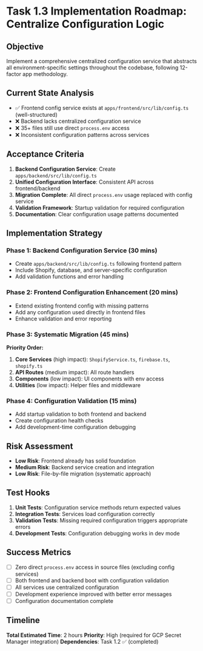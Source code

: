 # Task 1.3 Implementation Roadmap: Centralize Configuration Logic

## Objective
Implement a comprehensive centralized configuration service that abstracts all environment-specific settings throughout the codebase, following 12-factor app methodology.

## Current State Analysis
- ✅ Frontend config service exists at `apps/frontend/src/lib/config.ts` (well-structured)
- ❌ Backend lacks centralized configuration service
- ❌ 35+ files still use direct `process.env` access
- ❌ Inconsistent configuration patterns across services

## Acceptance Criteria
1. **Backend Configuration Service**: Create `apps/backend/src/lib/config.ts` 
2. **Unified Configuration Interface**: Consistent API across frontend/backend
3. **Migration Complete**: All direct `process.env` usage replaced with config service
4. **Validation Framework**: Startup validation for required configuration
5. **Documentation**: Clear configuration usage patterns documented

## Implementation Strategy

### Phase 1: Backend Configuration Service (30 mins)
- Create `apps/backend/src/lib/config.ts` following frontend pattern
- Include Shopify, database, and server-specific configuration
- Add validation functions and error handling

### Phase 2: Frontend Configuration Enhancement (20 mins)
- Extend existing frontend config with missing patterns
- Add any configuration used directly in frontend files
- Enhance validation and error reporting

### Phase 3: Systematic Migration (45 mins)
**Priority Order:**
1. **Core Services** (high impact): `ShopifyService.ts`, `firebase.ts`, `shopify.ts`
2. **API Routes** (medium impact): All route handlers 
3. **Components** (low impact): UI components with env access
4. **Utilities** (low impact): Helper files and middleware

### Phase 4: Configuration Validation (15 mins)
- Add startup validation to both frontend and backend
- Create configuration health checks
- Add development-time configuration debugging

## Risk Assessment
- **Low Risk**: Frontend already has solid foundation
- **Medium Risk**: Backend service creation and integration
- **Low Risk**: File-by-file migration (systematic approach)

## Test Hooks
1. **Unit Tests**: Configuration service methods return expected values
2. **Integration Tests**: Services load configuration correctly
3. **Validation Tests**: Missing required configuration triggers appropriate errors
4. **Development Tests**: Configuration debugging works in dev mode

## Success Metrics
- [ ] Zero direct `process.env` access in source files (excluding config services)
- [ ] Both frontend and backend boot with configuration validation
- [ ] All services use centralized configuration
- [ ] Development experience improved with better error messages
- [ ] Configuration documentation complete

## Timeline
**Total Estimated Time**: 2 hours
**Priority**: High (required for GCP Secret Manager integration)
**Dependencies**: Task 1.2 ✅ (completed)